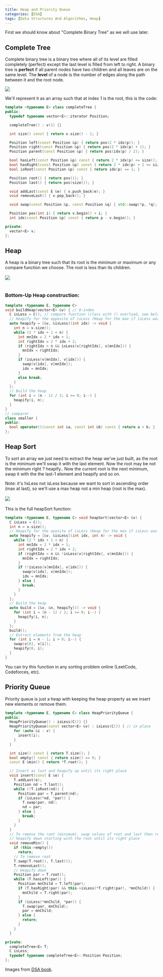 ```yaml
---
title: Heap and Priority Queue
categories: [DSA]
tags: [Data Structures And Algorithms, Heap]
---
```

First we should know about "Complete Binary Tree" as we will use  later.
## Complete Tree
Complete binary tree is a binary tree where all of its level are filled completely (perfect) except the last level is filled from left to right.
A binary tree is **perfect** if all parent nodes have two children and all leaves are on the same level.
The **level** of a node is the number of edges along the path between it and the root node.

![](/assets/posts/DSA/heap1.png)

We'll represent it as an array such that at index 1 is the root, this is the code:
```cpp
template <typename E> class completeTree {
public:
  typedef typename vector<E>::iterator Position;

  completeTree() : v(1) {}

  int size() const { return v.size() - 1; }

  Position left(const Position &p) { return pos(2 * idx(p)); }
  Position right(const Position &p) { return pos(2 * idx(p) + 1); }
  Position parent(const Position &p) { return pos(idx(p) / 2); }

  bool hasLeft(const Position &p) const { return 2 * idx(p) <= size(); }
  bool hasRight(const Position &p) const { return 2 * idx(p) + 1 <= size(); }
  bool isRoot(const Position &p) const { return idx(p) == 1; }

  Position root() { return pos(1); }
  Position last() { return pos(size()); }

  void addLast(const E &e) { v.push_back(e); }
  void removeLast() { v.pop_back(); }

  void swap(const Position &p, const Position &q) { std::swap(*p, *q); }

  Position pos(int i) { return v.begin() + i; }
  int idx(const Position &p) const { return p - v.begin(); }

private:
  vector<E> v;
};
```

## Heap
A heap is a binary tree such that its root is the minimum or maximum or any compare function we choose. The root is less than its children.<br><br>
![](/assets/posts/DSA/heap2.png)
<br><br>
### Bottom-Up Heap construction:
```cpp
template <typename E, typename C>
void buildHeap(vector<E> &v) { // 0-index
  C isLess = C(); // compare function (class with () overload, see below)
  // Heapify for the opposite of isLess (Heap for the max if isLess was for min)
  auto heapify = [&v, &isLess](int idx) -> void {
    int n = v.size();
    while (2 * idx + 1 < n) {
      int mnIdx = 2 * idx + 1;
      int rightIdx = 2 * idx + 2;
      if (rightIdx < n && isLess(v[rightIdx], v[mnIdx])) {
        mnIdx = rightIdx;
      }
      if (isLess(v[mnIdx], v[idx])) {
        swap(v[idx], v[mnIdx]);
        idx = mnIdx;
      } 
      else break;
    }
  };
  // Build the heap
  for (int i = (n - 1) / 2; i >= 0; i--) {
    heapify(i, n);
  }
}
// comparer
class smaller {
public:
  bool operator()(const int &a, const int &b) const { return a < b; }
};
```
## Heap Sort
To sort an array we just need to extract the heap we've just built, as the root is the minimum we'll swap it with the last element. Now the root may be not the minimum right ? heapify.. Now the current root is the next minimum, swap it with the the last-1 element and heapify and so on.

Note: it's !isLess not isLess because we want to sort in ascending order (max at last), so we'll use a max heap not a min heap (root is the max).<br><br>
![](/assets/posts/DSA/heap3.png)
<br><br>
This is the full heapSort function:
```cpp
template <typename E, typename C> void heapSort(vector<E> &v) {
  C isLess = C();
  int n = v.size();
  // Heapify for the oposite of isLess (Heap for the max if isLess was for min)
  auto heapify = [&v, &isLess](int idx, int n) -> void {
    while (2 * idx + 1 < n) {
      int mnIdx = 2 * idx + 1;
      int rightIdx = 2 * idx + 2;
      if (rightIdx < n && !isLess(v[rightIdx], v[mnIdx])) {
        mnIdx = rightIdx;
      }
      if (!isLess(v[mnIdx], v[idx])) {
        swap(v[idx], v[mnIdx]);
        idx = mnIdx;
      } else {
        break;
      }
    }
  };
  // Build the heap
  auto build = [&v, &n, heapify]() -> void {
    for (int i = (n - 1) / 2; i >= 0; i--) {
      heapify(i, n);
    }
  };
  build();
  // Extract elements from the heap
  for (int i = n - 1; i > 0; i--) {
    swap(v[0], v[i]);
    heapify(0, i);
  }
}
```

You can try this function in any sorting problem online (LeetCode, Codeforces, etc).
## Priority Queue
Priority queue is just a heap with keeping the heap property as we insert new elements or remove them.
```cpp
template <typename E, typename C> class HeapPriorityQueue {
public:
  HeapPriorityQueue() : isLess(C()) {}
  HeapPriorityQueue(const vector<E> &v) : isLess(C()) { // in place
    for (auto &i : v) {
      insert(i);
    }
  }

  int size() const { return T.size(); }
  bool empty() const { return size() == 0; }
  const E &min() { return *T.root(); }

  // Insert as last and heapify up until its right place
  void insert(const E &e) {
    T.addLast(e);
    Position nd = T.last();
    while (!T.isRoot(nd)) {
      Position par = T.parent(nd);
      if (isLess(*nd, *par)) {
        T.swap(par, nd);
        nd = par;
      } else {
        break;
      }
    }
  }
  // To remove the root (minimum), swap values of root and last then removeLast
  // heapify down starting with the root until its right place
  void removeMin() {
    if (this->empty())
      return;
    // To remove root
    T.swap(T.root(), T.last());
    T.removeLast();
    // Heapify down
    Position par = T.root();
    while (T.hasLeft(par)) {
      Position mnChild = T.left(par);
      if (T.hasRight(par) && this->isLess(*T.right(par), *mnChild)) {
        mnChild = T.right(par);
      }
      if (isLess(*mnChild, *par)) {
        T.swap(par, mnChild);
        par = mnChild;
      } else {
        return;
      }
    }
  }

private:
  completeTree<E> T;
  C isLess;
  typedef typename completeTree<E>::Position Position;
};

```

Images from [DSA book](https://www.amazon.com/Data-Structures-Algorithms-Michael-Goodrich/dp/0470383275). 